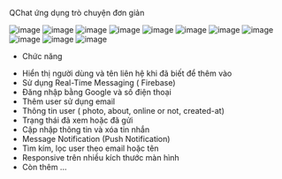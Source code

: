 QChat ứng dụng trò chuyện đơn giản




![image](https://github.com/UngNhoThach/QChat/assets/120303155/700743dc-f03b-4f98-8ee6-eecb1f0412b1)
![image](https://github.com/UngNhoThach/QChat/assets/120303155/b836ab1e-b42e-4794-a003-2f3a7b7f67a1)
![image](https://github.com/UngNhoThach/QChat/assets/120303155/b862729c-5e3e-4167-b4ac-c7fc556d0834)
![image](https://github.com/UngNhoThach/QChat/assets/120303155/5cad818b-07e7-439c-9452-eecc7af8064f)
![image](https://github.com/UngNhoThach/QChat/assets/120303155/764c5a27-3cfa-4b02-9084-a6606d7a082d)
![image](https://github.com/UngNhoThach/QChat/assets/120303155/546b973a-1255-4e53-807a-fd36a92bd7b3)
![image](https://github.com/UngNhoThach/QChat/assets/120303155/ad960339-13cd-43e9-896a-752076e00e47)
![image](https://github.com/UngNhoThach/QChat/assets/120303155/2a7e2640-006d-4caa-ad87-8a59070efca8)
![image](https://github.com/UngNhoThach/QChat/assets/120303155/56874192-1db0-4fd9-8dd8-7444db91ec1f)
![image](https://github.com/UngNhoThach/QChat/assets/120303155/a6322b6c-af9a-49a9-8914-0941251f0082)
![image](https://github.com/UngNhoThach/QChat/assets/120303155/182c3bb1-4492-4d96-9e35-80df637556e8)



* Chức năng
- Hiển thị người dùng và tên liên hệ khi đã biết để thêm vào
- Sử dụng Real-Time Messaging ( Firebase)
- Đăng nhập bằng Google và số điện thoại
- Thêm user sử dụng email
- Thông tin user ( photo, about, online or not, created-at)
- Trạng thái đã xem hoặc đã gửi
- Cập nhập thông tin và xóa tin nhắn
- Message Notification (Push Notification)
- Tìm kím, lọc user theo email hoặc tên
- Responsive trên nhiều kích thước màn hình
- Còn thêm ... 

